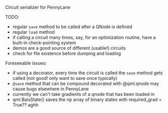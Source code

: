 Circuit serializer for PennyLane

TODO: 

- regular `save` method to be called after a QNode is defined
- regular `load` method
- if calling a circuit many times, say, for an optimization routine, have a built-in check-pointing system
- demos are a good source of different (usable!) circuits
- check for file existence before dumping and loading

Foreseeable issues:

- if using a decorator, every time the circuit is called the `save` method gets called (not good! only want to save once typically)
- `@save` method that can be compound decorated with @qml.qnode may cause bugs elsewhere in PennyLane
- currently we can't take gradients of a qnode that has been loaded in 
- qml.BaisState() saves the np array of binary states with required_grad = True?? aghh
